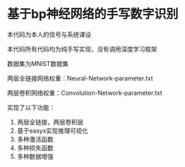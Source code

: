 # 基于bp神经网络的手写数字识别

本代码为本人的信号与系统课设

本代码所有代码均为纯手写实现，没有调用深度学习框架

数据集为MNIST数据集

两层全链接网络权重：Neural-Network-parameter.txt

两层卷积网络权重：Convolution-Network-parameter.txt

实现了以下功能：

1. 两层全链接，两层卷积层
2. 基于easyx实现推理可视化
3. 多种激活函数
4. 多种损失函数
5. 多种数据增强

